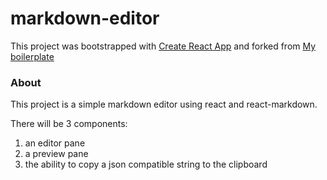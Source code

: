 # markdown-editor

This project was bootstrapped with [Create React App](https://github.com/facebookincubator/create-react-app)
and forked from [My boilerplate](https://github.com/jakedakwins/reace-boilerplate)


### About

This project is a simple markdown editor using react and react-markdown.

There will be 3 components:

1. an editor pane
2. a preview pane
3. the ability to copy a json compatible string to the clipboard
